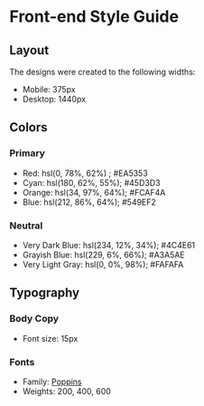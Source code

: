 # Front-end Style Guide

## Layout

The designs were created to the following widths:

- Mobile: 375px
- Desktop: 1440px

## Colors

### Primary

- Red: hsl(0, 78%, 62%) ; #EA5353
- Cyan: hsl(180, 62%, 55%); #45D3D3
- Orange: hsl(34, 97%, 64%); #FCAF4A
- Blue: hsl(212, 86%, 64%); #549EF2

### Neutral

- Very Dark Blue: hsl(234, 12%, 34%); #4C4E61
- Grayish Blue: hsl(229, 6%, 66%); #A3A5AE
- Very Light Gray: hsl(0, 0%, 98%); #FAFAFA

## Typography

### Body Copy

- Font size: 15px

### Fonts

- Family: [Poppins](https://fonts.google.com/specimen/Poppins)
- Weights: 200, 400, 600
